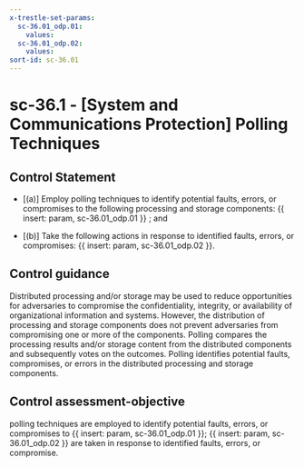 ```yaml
---
x-trestle-set-params:
  sc-36.01_odp.01:
    values:
  sc-36.01_odp.02:
    values:
sort-id: sc-36.01
---
```


# sc-36.1 - \[System and Communications Protection\] Polling Techniques

## Control Statement

- \[(a)\] Employ polling techniques to identify potential faults, errors, or compromises to the following processing and storage components: {{ insert: param, sc-36.01_odp.01 }} ; and

- \[(b)\] Take the following actions in response to identified faults, errors, or compromises: {{ insert: param, sc-36.01_odp.02 }}.

## Control guidance

Distributed processing and/or storage may be used to reduce opportunities for adversaries to compromise the confidentiality, integrity, or availability of organizational information and systems. However, the distribution of processing and storage components does not prevent adversaries from compromising one or more of the components. Polling compares the processing results and/or storage content from the distributed components and subsequently votes on the outcomes. Polling identifies potential faults, compromises, or errors in the distributed processing and storage components.

## Control assessment-objective

polling techniques are employed to identify potential faults, errors, or compromises to {{ insert: param, sc-36.01_odp.01 }};
{{ insert: param, sc-36.01_odp.02 }} are taken in response to identified faults, errors, or compromise.
